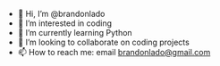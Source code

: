 - 👋 Hi, I’m @brandonlado
- 👀 I’m interested in coding
- 🌱 I’m currently learning Python
- 💞️ I’m looking to collaborate on coding projects
- 📫 How to reach me: email brandonlado@gmail.com

<!---
brandonlado/brandonlado is a ✨ special ✨ repository because its `README.md` (this file) appears on your GitHub profile.
You can click the Preview link to take a look at your changes.
--->
